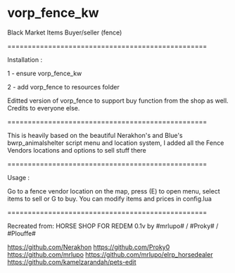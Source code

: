 # vorp_fence_kw
Black Market Items Buyer/seller (fence)

=================================================

Installation :

1 - ensure vorp_fence_kw

2 - add vorp_fence to resources folder

Editted version of vorp_fence to support buy function from the shop as well. Credits to everyone else.

=================================================

This is heavily based on the beautiful Nerakhon's and Blue's bwrp_animalshelter script menu and location system, I added all the Fence Vendors locations and options to sell stuff there

=================================================

Usage :

Go to a fence vendor location on the map, press (E) to open menu, select items to sell or G to buy.
You can modify items and prices in config.lua

=================================================

Recreated from: HORSE SHOP FOR REDEM 0.1v by #mrlupo# / #Proky# / #Plouffe#

https://github.com/Nerakhon
https://github.com/Proky0
https://github.com/mrlupo
https://github.com/mrlupo/elrp_horsedealer
https://github.com/kamelzarandah/pets-edit
